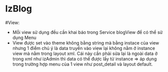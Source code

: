# IzBlog

#View:
- Mỗi view sử dụng đều cần khai báo trong Service blogView để có thể sử dụng Menu
- View được set vào theme không bằng string mà bằng instace của view nhưng 1 điểm chú ý là data truyền vào view lại
không nằm ở instance view mà nằm trong layout xml. Cái này cần phải sửa lại là ngoài data ở trong xml như izAdmin thì data có thể được lấy
từ instance => áp dụng trong trường hợp menu của 1 view như post_detail và layout default.
